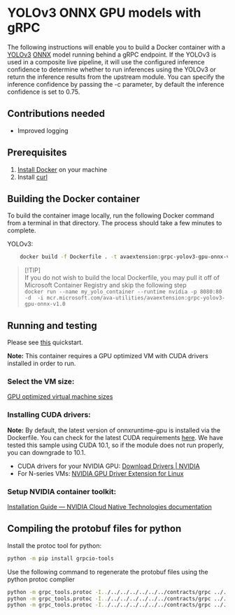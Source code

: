 # YOLOv3 ONNX GPU models with gRPC

The following instructions will enable you to build a Docker container with a [YOLOv3](http://pjreddie.com/darknet/yolo/) [ONNX](http://onnx.ai/) model running behind a gRPC endpoint. If the YOLOv3 is used in a composite live pipeline, it will use the configured inference confidence to determine whether to run inferences using the YOLOv3 or return the inference results from the upstream module. You can specify the inference confidence by passing the -c parameter, by default the inference confidence is set to 0.75.


## Contributions needed

* Improved logging


## Prerequisites

1. [Install Docker](http://docs.docker.com/docker-for-windows/install/) on your machine
2. Install [curl](http://curl.haxx.se/)

## Building the Docker container

To build the container image locally, run the following Docker command from a terminal in that directory. The process should take a few minutes to complete. 

YOLOv3:
```bash
    docker build -f Dockerfile . -t avaextension:grpc-yolov3-gpu-onnx-v1.0
```

> <span> [!TIP] </span>  
> If you do not wish to build the local Dockerfile, you may pull it off of Microsoft Container Registry and skip the following step <br>
> `docker run --name my_yolo_container --runtime nvidia -p 8080:80 -d  -i mcr.microsoft.com/ava-utilities/avaextension:grpc-yolov3-gpu-onnx-v1.0`

## Running and testing
Please see [this](https://aka.ms/ava-grpc-quickstart) quickstart.

**Note:** This container requires a GPU optimized VM with CUDA drivers installed in order to run. 

### Select the VM size:
[GPU optimized virtual machine sizes](https://docs.microsoft.com/en-us/azure/virtual-machines/sizes-gpu)

### Installing CUDA drivers:
**Note:** By default, the latest version of onnxruntime-gpu is installed via the Dockerfile. You can check for the latest CUDA requirements [here](https://onnxruntime.ai/docs/execution-providers/CUDA-ExecutionProvider.html#requirements). We have tested this sample using CUDA 10.1, so if the module does not run properly, you can downgrade to 10.1.

* CUDA drivers for your NVIDIA GPU: [Download Drivers | NVIDIA](https://www.nvidia.com/Download/index.aspx?lang=en-us)
* For N-series VMs: [NVIDIA GPU Driver Extension for Linux](https://docs.microsoft.com/en-us/azure/virtual-machines/extensions/hpccompute-gpu-linux)

### Setup NVIDIA container toolkit:
[Installation Guide — NVIDIA Cloud Native Technologies documentation](https://docs.nvidia.com/datacenter/cloud-native/container-toolkit/install-guide.html#setting-up-nvidia-container-toolkit)

## Compiling the protobuf files for python

Install the protoc tool for python:

```bash
python -m pip install grpcio-tools
```

Use the following command to regenerate the protobuf files using the python protoc complier

```bash
python -m grpc_tools.protoc -I../../../../../../../contracts/grpc ../../../../../../../contracts/grpc/extension.proto --grpc_python_out=lib --python_out=lib
python -m grpc_tools.protoc -I../../../../../../../contracts/grpc ../../../../../../../contracts/grpc/media.proto --python_out=lib
python -m grpc_tools.protoc -I../../../../../../../contracts/grpc ../../../../../../../contracts/grpc/inferencing.proto --python_out=lib
```
